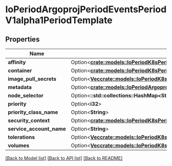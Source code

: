 # IoPeriodArgoprojPeriodEventsPeriodV1alpha1PeriodTemplate

## Properties

Name | Type | Description | Notes
------------ | ------------- | ------------- | -------------
**affinity** | Option<[**crate::models::IoPeriodK8sPeriodApiPeriodCorePeriodV1PeriodAffinity**](io.k8s.api.core.v1.Affinity.md)> |  | [optional]
**container** | Option<[**crate::models::IoPeriodK8sPeriodApiPeriodCorePeriodV1PeriodContainer**](io.k8s.api.core.v1.Container.md)> |  | [optional]
**image_pull_secrets** | Option<[**Vec<crate::models::IoPeriodK8sPeriodApiPeriodCorePeriodV1PeriodLocalObjectReference>**](io.k8s.api.core.v1.LocalObjectReference.md)> |  | [optional]
**metadata** | Option<[**crate::models::IoPeriodArgoprojPeriodEventsPeriodV1alpha1PeriodMetadata**](io.argoproj.events.v1alpha1.Metadata.md)> |  | [optional]
**node_selector** | Option<**::std::collections::HashMap<String, String>**> |  | [optional]
**priority** | Option<**i32**> |  | [optional]
**priority_class_name** | Option<**String**> |  | [optional]
**security_context** | Option<[**crate::models::IoPeriodK8sPeriodApiPeriodCorePeriodV1PeriodPodSecurityContext**](io.k8s.api.core.v1.PodSecurityContext.md)> |  | [optional]
**service_account_name** | Option<**String**> |  | [optional]
**tolerations** | Option<[**Vec<crate::models::IoPeriodK8sPeriodApiPeriodCorePeriodV1PeriodToleration>**](io.k8s.api.core.v1.Toleration.md)> |  | [optional]
**volumes** | Option<[**Vec<crate::models::IoPeriodK8sPeriodApiPeriodCorePeriodV1PeriodVolume>**](io.k8s.api.core.v1.Volume.md)> |  | [optional]

[[Back to Model list]](../README.md#documentation-for-models) [[Back to API list]](../README.md#documentation-for-api-endpoints) [[Back to README]](../README.md)


